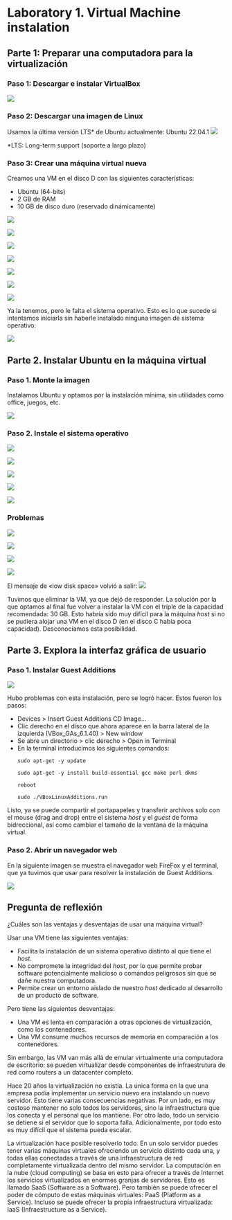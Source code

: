 # Laboratory 1. Virtual Machine instalation

## Parte 1: Preparar una computadora para la virtualización

### Paso 1: Descargar e instalar VirtualBox

![](sources/2023-03-31-09-30-15.png)

### Paso 2: Descargar una imagen de Linux

Usamos la última versión LTS* de Ubuntu actualmente: Ubuntu 22.04.1 
![](sources/2023-03-31-21-04-33.png)

*LTS: Long-term support (soporte a largo plazo)

### Paso 3: Crear una máquina virtual nueva

Creamos una VM en el disco D con las siguientes características:
- Ubuntu (64-bits)
- 2 GB de RAM
- 10 GB de disco duro (reservado dinámicamente)

![](sources/2023-03-31-10-46-02.png)

![](sources/2023-03-31-10-47-04.png)

![](sources/2023-03-31-10-48-05.png)

![](sources/2023-03-31-10-49-47.png)

![](sources/2023-03-31-10-50-54.png)

![](sources/2023-03-31-10-51-19.png)

![](sources/2023-03-31-11-00-04.png)

Ya la tenemos, pero le falta el sistema operativo. Esto es lo que sucede si intentamos iniciarla sin haberle instalado ninguna imagen de sistema operativo:

![](sources/2023-03-31-11-08-46.png)

## Parte 2. Instalar Ubuntu en la máquina virtual

### Paso 1. Monte la imagen

Instalamos Ubuntu y optamos por la instalación mínima, sin utilidades como office, juegos, etc.

![](sources/2023-03-31-11-05-15.png)

### Paso 2. Instale el sistema operativo

![](sources/2023-03-31-11-14-30.png)

![](sources/2023-03-31-11-21-11.png)

![](sources/2023-03-31-11-30-31.png)

![](sources/2023-03-31-11-37-00.png)

![](sources/2023-03-31-12-15-25.png)

### Problemas

![](sources/2023-03-31-12-21-03.png)

![](sources/2023-03-31-12-28-30.png)

![](sources/2023-03-31-12-31-55.png)

![](sources/2023-03-31-12-37-50.png)

El mensaje de «low disk space» volvió a salir:
![](sources/2023-03-31-12-40-36.png)

Tuvimos que eliminar la VM, ya que dejó de responder. La solución por la que optamos al final fue volver a instalar la VM con el triple de la capacidad recomendada: 30 GB. Esto habría sido muy difícil para la máquina _host_ si no se pudiera alojar una VM en el disco D (en el disco C había poca capacidad). Desconocíamos esta posibilidad.

## Parte 3. Explora la interfaz gráfica de usuario

### Paso 1. Instalar Guest Additions

![](sources/2023-03-31-18-30-40.png)

Hubo problemas con esta instalación, pero se logró hacer. Estos fueron los pasos:
- Devices > Insert Guest Additions CD Image...
- Clic derecho en el disco que ahora aparece en la barra lateral de la izquierda (VBox_GAs_6.1.40) > New window
- Se abre un directorio > clic derecho > Open in Terminal
- En la terminal introducimos los siguientes comandos:
    ```
    sudo apt-get -y update

    sudo apt-get -y install build-essential gcc make perl dkms 
    
    reboot

    sudo ./VBoxLinuxAdditions.run
    ```
Listo, ya se puede compartir el portapapeles y transferir archivos solo con el mouse (drag and drop) entre el sistema _host_ y el _guest_ de forma bidreccional, así como cambiar el tamaño de la ventana de la máquina virtual.

### Paso 2. Abrir un navegador web

En la siguiente imagen se muestra el navegador web FireFox y el terminal, que ya tuvimos que usar para resolver la instalación de Guest Additions.

![](sources/2023-03-31-20-21-24.png)

## Pregunta de reflexión 

¿Cuáles son las ventajas y desventajas de usar una máquina virtual?

Usar una VM tiene las siguientes ventajas:
- Facilita la instalación de un sistema operativo distinto al que tiene el _host_.
- No compromete la integridad del _host_, por lo que permite probar software potencialmente malicioso o comandos peligrosos sin que se dañe nuestra computadora.
- Permite crear un entorno aislado de nuestro _host_ dedicado al desarrollo de un producto de software.

Pero tiene las siguientes desventajas:
- Una VM es lenta en comparación a otras opciones de virtualización, como los contenedores.
- Una VM consume muchos recursos de memoria en comparación a los contenedores.

Sin embargo, las VM van más allá de emular virtualmente una computadora de escritorio: se pueden virtualizar desde componentes de infraestrutura de red como routers a un datacenter completo.

Hace 20 años la virtualización no existía. La única forma en la que una empresa podía implementar un servicio nuevo era instalando un nuevo servidor. Esto tiene varias consecuencias negativas. Por un lado, es muy costoso mantener no solo todos los servidores, sino la infraestructura que los conecta y el personal que los mantiene. Por otro lado, todo un servicio se detiene si el servidor que lo soporta falla. Adicionalmente, por todo esto es muy difícil que el sistema pueda escalar.

La virtualización hace posible resolverlo todo. En un solo servidor puedes tener varias máquinas virtuales ofreciendo un servicio distinto cada una, y todas ellas conectadas a través de una infraestructura de red completamente virtualizada dentro del mismo servidor. La computación en la nube (cloud computing) se basa en esto para ofrecer a través de Internet los servicios virtualizados en enormes granjas de servidores. Esto es llamado SaaS (Software as a Software). Pero también se puede ofrecer el poder de cómputo de estas máquinas virtuales: PaaS (Platform as a Service). Incluso se puede ofrecer la propia infraestructura virtualizada: IaaS (Infraestructure as a Service).
